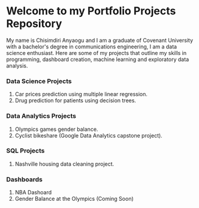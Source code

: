 # Welcome to my Portfolio Projects Repository

My name is Chisimdiri Anyaogu and I am a graduate of Covenant University with a bachelor's degree in communications engineering, I am a data science enthusiast. Here are some of my projects that outline my skills in programming, dashboard creation, machine learning and exploratory data analysis.

### Data Science Projects
1. Car prices prediction using multiple linear regression.
2. Drug prediction for patients using decision trees.


### Data Analytics Projects
1. Olympics games gender balance.
2. Cyclist bikeshare (Google Data Analytics capstone project).


### SQL Projects
1. Nashville housing data cleaning project.


### Dashboards
1. NBA Dashoard
2. Gender Balance at the Olympics (Coming Soon)
